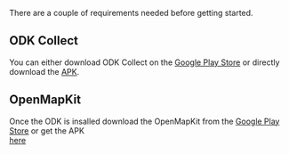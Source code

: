 There are a couple of requirements needed before getting started.  

## ODK Collect

You can either download ODK Collect on the [Google Play Store](https://play.google.com/store/apps/details?id=org.odk.collect.android) or directly download the [APK](http://openmapkit.org/downloads/ODKCollect/ODKCollectOSM_v0.3.apk).

## OpenMapKit
Once the ODK is insalled download the OpenMapKit from the [Google Play Store](https://play.google.com/store/apps/developer?id=OpenMapKit) or get the APK  
[here](http://openmapkit.org/downloads/OpenMapKit/OpenMapKit_v0.12.apk)